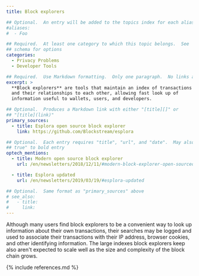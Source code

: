 ```yaml
---
title: Block explorers

## Optional.  An entry will be added to the topics index for each alias
#aliases:
#  - Foo

## Required.  At least one category to which this topic belongs.  See
## schema for options
categories:
  - Privacy Problems
  - Developer Tools

## Required.  Use Markdown formatting.  Only one paragraph.  No links allowed.
excerpt: >
  **Block explorers** are tools that maintain an index of transactions
  and their relationships to each other, allowing fast look up of
  information useful to wallets, users, and developers.

## Optional.  Produces a Markdown link with either "[title][]" or
## "[title](link)"
primary_sources:
  - title: Esplora open source block explorer
    link: https://github.com/Blockstream/esplora

## Optional.  Each entry requires "title", "url", and "date".  May also use "feature:
## true" to bold entry
optech_mentions:
  - title: Modern open source block explorer
    url: /en/newsletters/2018/12/11/#modern-block-explorer-open-sourced

  - title: Esplora updated
    url: /en/newsletters/2019/03/19/#esplora-updated

## Optional.  Same format as "primary_sources" above
# see_also:
#   - title:
#     link:
---
```

Although many users find block explorers to be a convenient way to
look up information about their own transactions, their searches may
be logged and used to associate their transactions with their IP
address, browser cookies, and other identifying information.  The
large indexes block explorers keep also aren't expected to scale well
as the size and complexity of the block chain grows.

{% include references.md %}
